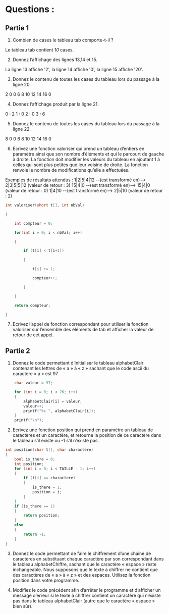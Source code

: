 # Questions :

## Partie 1 

1) Combien de cases le tableau tab comporte-t-il ?

Le tableau tab contient *10* cases.

2) Donnez l’affichage des lignes 13,14 et 15.

La ligne 13 affiche '2', la ligne 14 affiche '0', la ligne 15 affiche '20'.

3) Donnez le contenu de toutes les cases du tableau lors du passage à la ligne 20.

2 0 0 6 8 10 12 14 16 0
   
4) Donnez l’affichage produit par la ligne 21.

0 : 2 
1 : 0
2 : 0
3 : 6
   
5) Donnez le contenu de toutes les cases du tableau lors du passage à la ligne 22.

8 0 0 6 8 10 12 14 16 0
   
6) Ecrivez une fonction valoriser qui prend un tableau d’entiers en paramètre ainsi que
son nombre d’éléments et qui le parcourt de gauche à droite. La fonction doit
modifier les valeurs du tableau en ajoutant 1 à celles qui sont plus petites que leur
voisine de droite. La fonction renvoie le nombre de modifications qu’elle a effectuées.


Exemples de résultats attendus :
1|2|5|4|12 --(est transformé en)--> 2|3|5|5|12 (valeur de retour : 3)
15|4|0 --(est transformé en)--> 15|4|0 (valeur de retour : 0)
1|4|10 --(est transformé en)--> 2|5|10 (valeur de retour : 2)

```c
int valoriser(short t[], int nbVal)

{

    int compteur = 0;

    for(int i = 0; i < nbVal; i++)

    {

        if (t[i] < t[i+1])

        {

            t[i] += 1;

            compteur++;

        }

    }

    return compteur;

}
```


7) Ecrivez l’appel de fonction correspondant pour utiliser la fonction valoriser sur
l’ensemble des éléments de tab et afficher la valeur de retour de cet appel.

## Partie 2 

1) Donnez le code permettant d’initialiser le tableau alphabetClair contenant les lettres de « a » à « z »
sachant que le code ascii du caractère « a » est 97

```c
    char valeur = 97;

    for (int i = 0; i < 26; i++)
    {
        alphabetClair[i] = valeur;
        valeur++;
        printf("%c ", alphabetClair[i]);
    }
    printf("\n");
```

2) Ecrivez une fonction position qui prend en paramètre un tableau de caractères et un caractère, et
retourne la position de ce caractère dans le tableau s’il existe ou -1 s’il n’existe pas.

```c
int position(char t[], char charactere)
{
    bool is_there = 0;
    int position;
    for (int i = 0; i < TAILLE - 1; i++)
    {
        if (t[i] == charactere)
        {
            is_there = 1;
            position = i;
        }
    }
    if (is_there == 1)
    {
        return position;
    }
    else
    {
        return -1;
    }
}
```


3) Donnez le code permettant de faire le chiffrement d’une chaine de caractères en substituant chaque
caractère par son correspondant dans le tableau alphabetChiffre, sachant que le caractère
« espace » reste inchangeable.
Nous supposons que le texte à chiffrer ne contient que des caractères de « a » à « z » et des espaces.
Utilisez la fonction position dans votre programme.



4) Modifiez le code précédent afin d’arrêter le programme et d’afficher un message d’erreur si le texte
à chiffrer contient un caractère qui n’existe pas dans le tableau alphabetClair (autre que le caractère
« espace » bien sûr).



